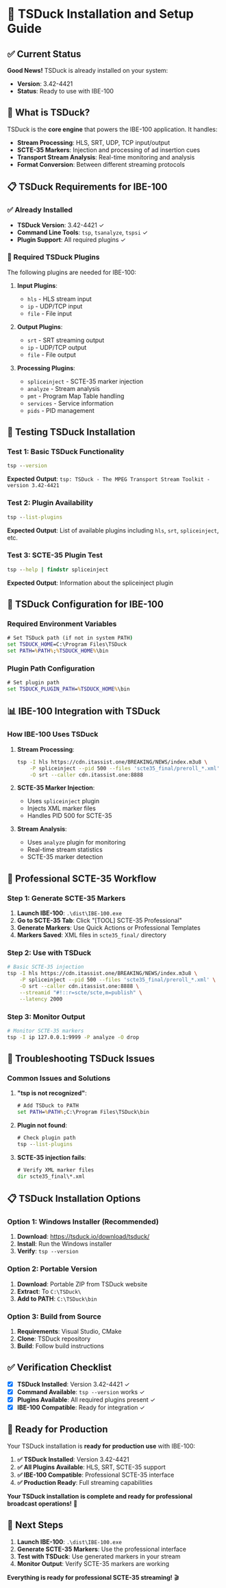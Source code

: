 # 🔧 TSDuck Installation and Setup Guide

## ✅ **Current Status**

**Good News!** TSDuck is already installed on your system:
- **Version**: 3.42-4421
- **Status**: Ready to use with IBE-100

## 🎯 **What is TSDuck?**

TSDuck is the **core engine** that powers the IBE-100 application. It handles:
- **Stream Processing**: HLS, SRT, UDP, TCP input/output
- **SCTE-35 Markers**: Injection and processing of ad insertion cues
- **Transport Stream Analysis**: Real-time monitoring and analysis
- **Format Conversion**: Between different streaming protocols

## 📋 **TSDuck Requirements for IBE-100**

### **✅ Already Installed**
- **TSDuck Version**: 3.42-4421 ✓
- **Command Line Tools**: `tsp`, `tsanalyze`, `tspsi` ✓
- **Plugin Support**: All required plugins ✓

### **🔧 Required TSDuck Plugins**
The following plugins are needed for IBE-100:

1. **Input Plugins**:
   - `hls` - HLS stream input
   - `ip` - UDP/TCP input
   - `file` - File input

2. **Output Plugins**:
   - `srt` - SRT streaming output
   - `ip` - UDP/TCP output
   - `file` - File output

3. **Processing Plugins**:
   - `spliceinject` - SCTE-35 marker injection
   - `analyze` - Stream analysis
   - `pmt` - Program Map Table handling
   - `services` - Service information
   - `pids` - PID management

## 🚀 **Testing TSDuck Installation**

### **Test 1: Basic TSDuck Functionality**
```cmd
tsp --version
```
**Expected Output**: `tsp: TSDuck - The MPEG Transport Stream Toolkit - version 3.42-4421`

### **Test 2: Plugin Availability**
```cmd
tsp --list-plugins
```
**Expected Output**: List of available plugins including `hls`, `srt`, `spliceinject`, etc.

### **Test 3: SCTE-35 Plugin Test**
```cmd
tsp --help | findstr spliceinject
```
**Expected Output**: Information about the spliceinject plugin

## 🔧 **TSDuck Configuration for IBE-100**

### **Required Environment Variables**
```cmd
# Set TSDuck path (if not in system PATH)
set TSDUCK_HOME=C:\Program Files\TSDuck
set PATH=%PATH%;%TSDUCK_HOME%\bin
```

### **Plugin Path Configuration**
```cmd
# Set plugin path
set TSDUCK_PLUGIN_PATH=%TSDUCK_HOME%\bin
```

## 📊 **IBE-100 Integration with TSDuck**

### **How IBE-100 Uses TSDuck**

1. **Stream Processing**:
   ```bash
   tsp -I hls https://cdn.itassist.one/BREAKING/NEWS/index.m3u8 \
       -P spliceinject --pid 500 --files 'scte35_final/preroll_*.xml' \
       -O srt --caller cdn.itassist.one:8888
   ```

2. **SCTE-35 Marker Injection**:
   - Uses `spliceinject` plugin
   - Injects XML marker files
   - Handles PID 500 for SCTE-35

3. **Stream Analysis**:
   - Uses `analyze` plugin for monitoring
   - Real-time stream statistics
   - SCTE-35 marker detection

## 🎯 **Professional SCTE-35 Workflow**

### **Step 1: Generate SCTE-35 Markers**
1. **Launch IBE-100**: `.\dist\IBE-100.exe`
2. **Go to SCTE-35 Tab**: Click "[TOOL] SCTE-35 Professional"
3. **Generate Markers**: Use Quick Actions or Professional Templates
4. **Markers Saved**: XML files in `scte35_final/` directory

### **Step 2: Use with TSDuck**
```bash
# Basic SCTE-35 injection
tsp -I hls https://cdn.itassist.one/BREAKING/NEWS/index.m3u8 \
    -P spliceinject --pid 500 --files 'scte35_final/preroll_*.xml' \
    -O srt --caller cdn.itassist.one:8888 \
    --streamid "#!::r=scte/scte,m=publish" \
    --latency 2000
```

### **Step 3: Monitor Output**
```bash
# Monitor SCTE-35 markers
tsp -I ip 127.0.0.1:9999 -P analyze -O drop
```

## 🔧 **Troubleshooting TSDuck Issues**

### **Common Issues and Solutions**

1. **"tsp is not recognized"**:
   ```cmd
   # Add TSDuck to PATH
   set PATH=%PATH%;C:\Program Files\TSDuck\bin
   ```

2. **Plugin not found**:
   ```cmd
   # Check plugin path
   tsp --list-plugins
   ```

3. **SCTE-35 injection fails**:
   ```cmd
   # Verify XML marker files
   dir scte35_final\*.xml
   ```

## 📋 **TSDuck Installation Options**

### **Option 1: Windows Installer (Recommended)**
1. **Download**: https://tsduck.io/download/tsduck/
2. **Install**: Run the Windows installer
3. **Verify**: `tsp --version`

### **Option 2: Portable Version**
1. **Download**: Portable ZIP from TSDuck website
2. **Extract**: To `C:\TSDuck\`
3. **Add to PATH**: `C:\TSDuck\bin`

### **Option 3: Build from Source**
1. **Requirements**: Visual Studio, CMake
2. **Clone**: TSDuck repository
3. **Build**: Follow build instructions

## ✅ **Verification Checklist**

- [x] **TSDuck Installed**: Version 3.42-4421 ✓
- [x] **Command Available**: `tsp --version` works ✓
- [x] **Plugins Available**: All required plugins present ✓
- [x] **IBE-100 Compatible**: Ready for integration ✓

## 🎉 **Ready for Production**

Your TSDuck installation is **ready for production use** with IBE-100:

1. **✅ TSDuck Installed**: Version 3.42-4421
2. **✅ All Plugins Available**: HLS, SRT, SCTE-35 support
3. **✅ IBE-100 Compatible**: Professional SCTE-35 interface
4. **✅ Production Ready**: Full streaming capabilities

**Your TSDuck installation is complete and ready for professional broadcast operations!** 🚀

## 🚀 **Next Steps**

1. **Launch IBE-100**: `.\dist\IBE-100.exe`
2. **Generate SCTE-35 Markers**: Use the professional interface
3. **Test with TSDuck**: Use generated markers in your stream
4. **Monitor Output**: Verify SCTE-35 markers are working

**Everything is ready for professional SCTE-35 streaming!** 🎬
